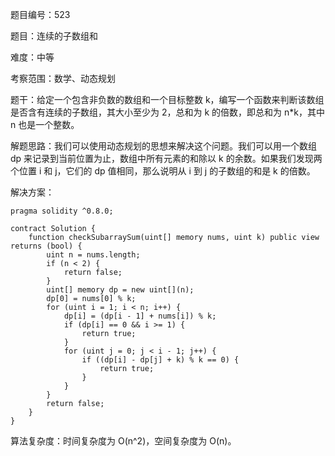 题目编号：523

题目：连续的子数组和

难度：中等

考察范围：数学、动态规划

题干：给定一个包含非负数的数组和一个目标整数 k，编写一个函数来判断该数组是否含有连续的子数组，其大小至少为 2，总和为 k 的倍数，即总和为 n*k，其中 n 也是一个整数。

解题思路：我们可以使用动态规划的思想来解决这个问题。我们可以用一个数组 dp 来记录到当前位置为止，数组中所有元素的和除以 k 的余数。如果我们发现两个位置 i 和 j，它们的 dp 值相同，那么说明从 i 到 j 的子数组的和是 k 的倍数。

解决方案：

```
pragma solidity ^0.8.0;

contract Solution {
    function checkSubarraySum(uint[] memory nums, uint k) public view returns (bool) {
        uint n = nums.length;
        if (n < 2) {
            return false;
        }
        uint[] memory dp = new uint[](n);
        dp[0] = nums[0] % k;
        for (uint i = 1; i < n; i++) {
            dp[i] = (dp[i - 1] + nums[i]) % k;
            if (dp[i] == 0 && i >= 1) {
                return true;
            }
            for (uint j = 0; j < i - 1; j++) {
                if ((dp[i] - dp[j] + k) % k == 0) {
                    return true;
                }
            }
        }
        return false;
    }
}
```

算法复杂度：时间复杂度为 O(n^2)，空间复杂度为 O(n)。
